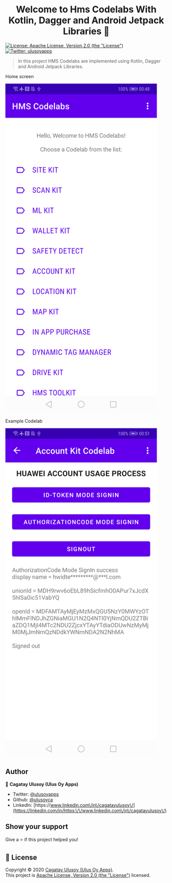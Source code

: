 <h1 align="center">Welcome to Hms Codelabs With Kotlin, Dagger and Android Jetpack Libraries 👋</h1>
<p>
  <a href="http://www.apache.org/licenses/LICENSE-2.0" target="_blank">
    <img alt="License: Apache License, Version 2.0 (the &#34;License&#34;)" src="https://img.shields.io/badge/License-Apache License, Version 2.0 (the &#34;License&#34;)-yellow.svg" />
  </a>
  <a href="https://twitter.com/ulusoyapps" target="_blank">
    <img alt="Twitter: ulusoyapps" src="https://img.shields.io/twitter/follow/ulusoyapps.svg?style=social" />
  </a>
</p>

> In this project HMS Codelabs are implemented using Kotlin, Dagger and Android Jetpack Libraries.

Home screen

![accountKit](Screenshots/home_page.png)

Example Codelab

![accountKit](Screenshots/account_kit.png)

## Author

👤 **Cagatay Ulusoy (Ulus Oy Apps)**

* Twitter: [@ulusoyapps](https://twitter.com/ulusoyapps)
* Github: [@ulusoyca](https://github.com/ulusoyca)
* LinkedIn: [https:\/\/www.linkedin.com\/in\/cagatayulusoy\/](https://linkedin.com/in/https:\/\/www.linkedin.com\/in\/cagatayulusoy\/)

## Show your support

Give a ⭐️ if this project helped you!

## 📝 License

Copyright © 2020 [Cagatay Ulusoy (Ulus Oy Apps)](https://github.com/ulusoyca).<br />
This project is [Apache License, Version 2.0 (the &#34;License&#34;)](http://www.apache.org/licenses/LICENSE-2.0) licensed.